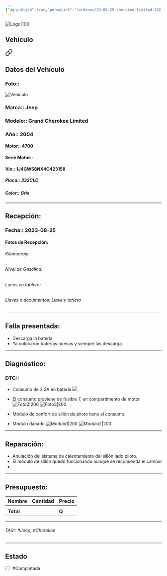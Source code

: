 ```yaml
---
{"dg-publish":true,"permalink":"/ordenes/23-08-25-cherokee-limited-332-clc/","created":"","updated":""}
---
```


![Logo|100](http://drive.google.com/uc?export=view&id=137fl3TIZ0-PU8b-Pt0bsjclwHub_u78G)

## Vehículo

<div class="transclusion internal-embed is-loaded"><a class="markdown-embed-link" href="/vehiculos/jeep/cherokee-limited-332-clc/#datos-del-vehiculo" aria-label="Open link"><svg xmlns="http://www.w3.org/2000/svg" width="24" height="24" viewBox="0 0 24 24" fill="none" stroke="currentColor" stroke-width="2" stroke-linecap="round" stroke-linejoin="round" class="svg-icon lucide-link"><path d="M10 13a5 5 0 0 0 7.54.54l3-3a5 5 0 0 0-7.07-7.07l-1.72 1.71"></path><path d="M14 11a5 5 0 0 0-7.54-.54l-3 3a5 5 0 0 0 7.07 7.07l1.71-1.71"></path></svg></a><div class="markdown-embed">



## Datos del Vehículo 
### Foto:: 
![Vehículo](http://drive.google.com/uc?export=view&id=1H417VGC9_XKrBgpKcH4UDeSvyUxm3OB2)

### Marca:: Jeep
### Modelo:: Grand Cherokee Limited
### Año:: 2004
#### Motor:: 4700
#### Serie Motor:: 
#### Vin:: 1J4GW58NX4C423158
##### Placa:: 332CLC
##### Color:: Gris
---


</div></div>


## Recepción:
### Fecha:: 2023-08-25
#### Fotos de Recepción: 

###### Kilometraje: 
###### Nivel de Gasolina: 
###### Luces en tablero: 
###### Llaves o documentos: Llave y tarjeta 

---

## Falla presentada:
- Descarga la batería 
- Ya colocaron baterías nuevas y siempre las descarga 


---

## Diagnóstico:
### DTC:: 

- Consumo de 3.2A en batería 
	![](http://drive.google.com/uc?export=view&id=1H-SNXwhk2V-FVGxlTECcUJDCJH1IcfuD)
	
- El consumo proviene de fusible 7, en compartimento de motor
	![Foto2|200](http://drive.google.com/uc?export=view&id=1GsQ2unRDBKjQr62PPlTKXEwY2aop011V)
	![Foto3|200](http://drive.google.com/uc?export=view&id=1Gp6bHL-QX6WJR7ncEjnc9Q12yRpchlYo)

- Módulo de confort de sillón de piloto tiene el consumo.
- Módulo dañado 
	![Modulo1|200](http://drive.google.com/uc?export=view&id=1IjO7PMkXeG_Az-4cqAhXJVdUSaCm9kWs)
	![Modulo2|200](http://drive.google.com/uc?export=view&id=1IqXQfJaL24DGSBo1zJexziVTqcq-v7gb)

---
## Reparación:
- Anulación del sistema de calentamiento del sillón lado piloto.
- El módulo de sillón quedó funcionando aunque se recomienda el cambio 
- 

---

## Presupuesto:

| Nombre | Cantidad | Precio |
| ------ | -------- | ------ |
|        |          |        |
| **Total**       |        |    **Q**    |

---

###### TAG:: #Jeep, #Cherokee

---

## Estado

- [ ] #Completada